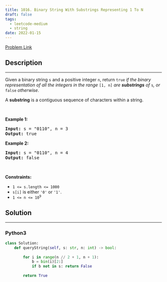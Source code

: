 ```yaml
---
title: 1016. Binary String With Substrings Representing 1 To N
draft: false
tags: 
  - leetcode-medium
  - string
date: 2022-01-15
---
```


[Problem Link](https://leetcode.com/problems/binary-string-with-substrings-representing-1-to-n/)

## Description

---
<p>Given a binary string <code>s</code> and a positive integer <code>n</code>, return <code>true</code><em> if the binary representation of all the integers in the range </em><code>[1, n]</code><em> are <strong>substrings</strong> of </em><code>s</code><em>, or </em><code>false</code><em> otherwise</em>.</p>

<p>A <strong>substring</strong> is a contiguous sequence of characters within a string.</p>

<p>&nbsp;</p>
<p><strong class="example">Example 1:</strong></p>
<pre><strong>Input:</strong> s = "0110", n = 3
<strong>Output:</strong> true
</pre><p><strong class="example">Example 2:</strong></p>
<pre><strong>Input:</strong> s = "0110", n = 4
<strong>Output:</strong> false
</pre>
<p>&nbsp;</p>
<p><strong>Constraints:</strong></p>

<ul>
	<li><code>1 &lt;= s.length &lt;= 1000</code></li>
	<li><code>s[i]</code> is either <code>&#39;0&#39;</code> or <code>&#39;1&#39;</code>.</li>
	<li><code>1 &lt;= n &lt;= 10<sup>9</sup></code></li>
</ul>


## Solution

---
### Python3
``` py title='binary-string-with-substrings-representing-1-to-n'
class Solution:
    def queryString(self, s: str, n: int) -> bool:
        
        for i in range(n // 2 + 1, n + 1):
            b = bin(i)[2:]
            if b not in s: return False
        
        return True
```

